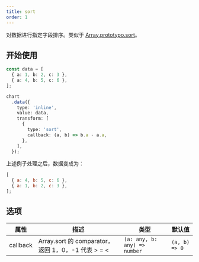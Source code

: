 ```yaml
---
title: sort
order: 1
---
```


对数据进行指定字段排序。类似于 [Array.prototypo.sort](https://developer.mozilla.org/en-US/docs/Web/JavaScript/Reference/Global_Objects/Array/sort)。

## 开始使用

```ts
const data = [
  { a: 1, b: 2, c: 3 },
  { a: 4, b: 5, c: 6 },
];

chart
  .data({
    type: 'inline',
    value: data,
    transform: [
      {
        type: 'sort',
        callback: (a, b) => b.a - a.a,
      },
    ],
  });
```

上述例子处理之后，数据变成为：

```js
[
  { a: 4, b: 5, c: 6 },
  { a: 1, b: 2, c: 3 },
];
```

## 选项

| 属性 | 描述 | 类型 | 默认值|
| -------------| ----------------------------------------------------------- | -----------------------------| --------------------|
| callback     |  Array.sort 的 comparator，返回 1，0，-1 代表 > = <            | `(a: any, b: any) => number` | `(a, b) => 0`       |
